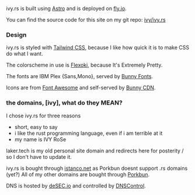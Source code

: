 ivy.rs is built using [Astro](https://astro.build) and is deployed on [fly.io](https://fly.io).

You can find the source code for this site on my git repo: [ivy/ivy.rs](https://git.houseplants.cloud/ivy/ivy.rs)

### Design

ivy.rs is styled with [Tailwind CSS](https://tailwindcss.com), because I like how quick it is to make CSS do what I want.

The colorscheme in use is [Flexoki](https://stephango.com/flexoki), because It's Extremely Pretty.

The fonts are IBM Plex {Sans,Mono}, served by [Bunny Fonts](https://fonts.bunny.net).

Icons are from [Font Awesome](https://fontawesome.com) and self-served by [Bunny CDN](https://bunny.net).

### the domains, [ivy], what do they MEAN?

I chose ivy.rs for three reasons
- short, easy to say
- i like the rust programming language, even if i am terrible at it
- my name is IVY RoSe

laker.tech is my old personal site domain and redirects here for posterity / so I don't have to update it.

ivy.rs is bought through [istanco.net](https://istanco.net) as Porkbun doesnt support .rs domains (yet?)
All of my other domains are bought through [Porkbun](https://porkbun.com).

DNS is hosted by [deSEC.io](https://desec.io) and controlled by [DNSControl](https://dnscontrol.org).